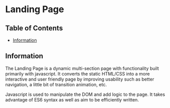 # Landing Page

## Table of Contents

- [Information](#information)

## Information

The Landing Page is a dynamic multi-section page with functionality built primarily with javascript. It converts the static HTML/CSS into a more interactive and user friendly page by improving usability such as better navigation, a little bit of transition animation, etc.

Javascript is used to manipulate the DOM and add logic to the page. It takes advantage of ES6 syntax as well as aim to be efficiently written.
